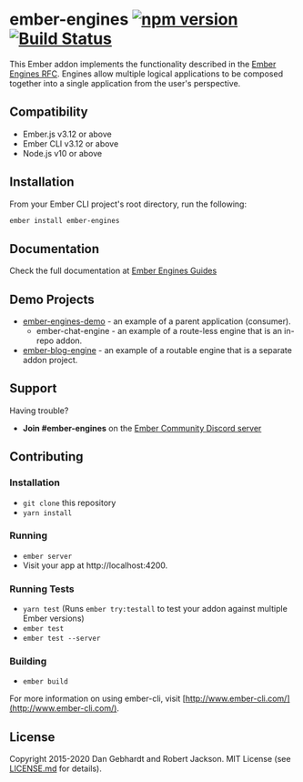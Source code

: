 # ember-engines [![npm version](https://badge.fury.io/js/ember-engines.svg)](https://badge.fury.io/js/ember-engines) [![Build Status](https://travis-ci.org/ember-engines/ember-engines.svg?branch=master)](https://travis-ci.org/ember-engines/ember-engines)

This Ember addon implements the functionality described in the [Ember Engines
RFC](https://github.com/emberjs/rfcs/blob/master/text/0010-engines.md). Engines allow multiple logical
applications to be composed together into a single application from the user's
perspective.

## Compatibility

* Ember.js v3.12 or above
* Ember CLI v3.12 or above
* Node.js v10 or above

## Installation

From your Ember CLI project's root directory, run the following:

```sh
ember install ember-engines
```

## Documentation

Check the full documentation at [Ember Engines Guides](http://ember-engines.com/)

## Demo Projects

- [ember-engines-demo](https://github.com/dgeb/ember-engines-demo) - an example of a parent application (consumer).
  - ember-chat-engine - an example of a route-less engine that is an in-repo addon.
- [ember-blog-engine](https://github.com/dgeb/ember-blog-engine) - an example of a routable engine that is a separate addon project.

## Support

Having trouble?

- **Join #ember-engines** on the [Ember Community Discord server](https://discord.gg/zT3asNS)

## Contributing

### Installation

- `git clone` this repository
- `yarn install`

### Running

- `ember server`
- Visit your app at http://localhost:4200.

### Running Tests

- `yarn test` (Runs `ember try:testall` to test your addon against multiple Ember versions)
- `ember test`
- `ember test --server`

### Building

- `ember build`

For more information on using ember-cli, visit [http://www.ember-cli.com/](http://www.ember-cli.com/).

## License

Copyright 2015-2020 Dan Gebhardt and Robert Jackson. MIT License (see [LICENSE.md](LICENSE.md) for details).
